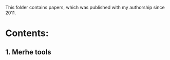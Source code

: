 This folder contains papers, which was published with my authorship since 2011.

# Contents:
## 1. Merhe tools
